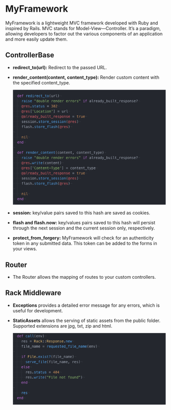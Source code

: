 # MyFramework

MyFramework is a lightweight MVC framework developed with Ruby and inspired by Rails. MVC stands for Model-View—Controller. It’s a paradigm, allowing developers to factor out the various components of an application and more easily update them.

## ControllerBase

- **redirect_to(url):** Redirect to the passed URL.

- **render_content(content, content_type):** Render custom content with the specified content_type.

  ![](https://github.com/lukewhchen/MyFramework/blob/master/docs/redirect.png)

- **session:** key/value pairs saved to this hash are saved as cookies.

- **flash and flash.now:** key/values pairs saved to this hash will persist through the next session and the current
session only, respectively.

- **protect_from_forgery:** MyFramework will check for an authenticity token in any submitted data. This token can be added to the forms in your views.

## Router

- The Router allows the mapping of routes to your custom controllers.

## Rack Middleware

- **Exceptions** provides a detailed error message for any errors, which is useful for development.

- **StaticAssets** allows the serving of static assets from the public folder. Supported extensions are jpg, txt, zip and html.

  ![](https://github.com/lukewhchen/MyFramework/blob/master/docs/rack.png)
